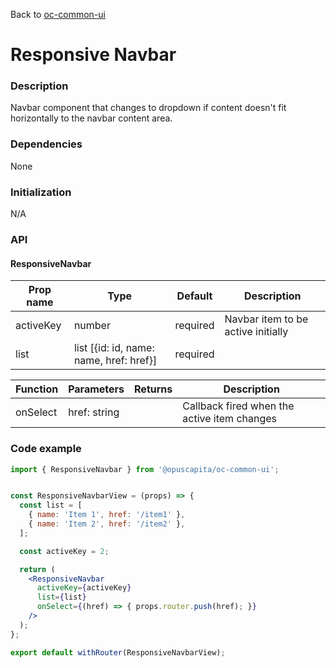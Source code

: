 Back to [oc-common-ui](../../README.md)

# Responsive Navbar

### Description

Navbar component that changes to dropdown if content doesn't fit horizontally to the navbar content area.

### Dependencies

None

### Initialization

N/A

### API

#### ResponsiveNavbar

| Prop name | Type                                    | Default  | Description                        |
| --------- | --------------------------------------- | -------- | ---------------------------------- |
| activeKey | number                                  | required | Navbar item to be active initially |
| list      | list [{id: id, name: name, href: href}] | required |                                    |

| Function | Parameters   | Returns | Description                              |
| -------- | ------------ | ------- | ---------------------------------------- |
| onSelect | href: string |         | Callback fired when the active item changes |

### Code example

```jsx
import { ResponsiveNavbar } from '@opuscapita/oc-common-ui';


const ResponsiveNavbarView = (props) => {
  const list = [
    { name: 'Item 1', href: '/item1' },
    { name: 'Item 2', href: '/item2' },
  ];

  const activeKey = 2;

  return (
    <ResponsiveNavbar
      activeKey={activeKey}
      list={list}
      onSelect={(href) => { props.router.push(href); }}
    />
  );
};

export default withRouter(ResponsiveNavbarView);
```

